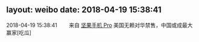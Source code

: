 layout: weibo
date: 2018-04-19 15:38:41
---
2018-04-19 15:38:41  &nbsp;&nbsp;&nbsp;&nbsp;&nbsp;&nbsp; 来自 <a href="http://app.weibo.com/t/feed/Z4AgP" rel="nofollow">坚果手机 Pro</a>
美国无赖对华禁售，中国或成最大赢家[吃瓜] ​​​
